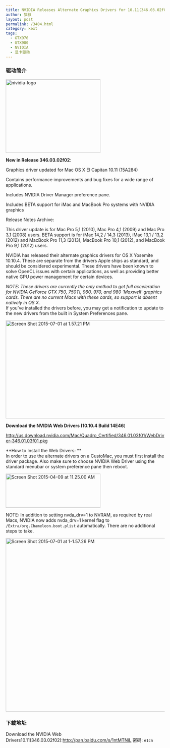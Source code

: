 ```yaml
---
title: NVIDIA Releases Alternate Graphics Drivers for 10.11(346.03.02f02)
author: 猫叔
layout: post
permalink: /3404.html
category: kext
tags:
  - GTX970
  - GTX980
  - NVIDIA
  - 显卡驱动
---
```

### 驱动简介

<img class=" wp-image-3405 size-medium aligncenter" src="http://cache.maoshu.cc//wp-content/uploads/2015/07/nividia-logo-300x233.png" alt="nividia-logo" width="300" height="233" />

  **New in Release 346.03.02f02**:

Graphics driver updated for Mac OS X El Capitan 10.11 (15A284)

Contains performance improvements and bug fixes for a wide range of applications.

Includes NVIDIA Driver Manager preference pane.

Includes BETA support for iMac and MacBook Pro systems with NVIDIA graphics

Release Notes Archive:

This driver update is for Mac Pro 5,1 (2010), Mac Pro 4,1 (2009) and Mac Pro 3,1 (2008) users.
BETA support is for iMac 14,2 / 14,3 (2013), iMac 13,1 / 13,2 (2012) and MacBook Pro 11,3 (2013), MacBook Pro 10,1 (2012), and MacBook Pro 9,1 (2012) users.

NVIDIA has released their alternate graphics drivers for OS X Yosemite 10.10.4. These are separate from the drivers Apple ships as standard, and should be considered experimental. These drivers have been known to solve OpenCL issues with certain applications, as well as providing better native GPU power management for certain devices.

*NOTE: These drivers are currently the only method to get full acceleration for NVIDIA GeForce GTX 750, 750Ti, 960, 970, and 980 &#8216;Maxwell&#8217; graphics cards. There are no current Macs with these cards, so support is absent natively in OS X.*  
If you&#8217;ve installed the drivers before, you may get a notification to update to the new drivers from the built in System Preferences pane.

<img class=" size-full wp-image-3407 aligncenter" src="http://cache.maoshu.cc//wp-content/uploads/2015/07/Screen-Shot-2015-07-01-at-1.57.21-PM.png" alt="Screen Shot 2015-07-01 at 1.57.21 PM" width="537" height="311" />

**Download the NVIDIA Web Drivers (10.10.4 Build 14E46**)

<a href="http://us.download.nvidia.com/Mac/Quadro_Certified/346.01.03f01/WebDriver-346.01.03f01.pkg" target="_blank">http://us.download.nvidia.com/Mac/Quadro_Certified/346.01.03f01/WebDriver-346.01.03f01.pkg</a>


**How to Install the Web Drivers: **  
In order to use the alternate drivers on a CustoMac, you must first install the driver package. Also make sure to choose NVIDIA Web Driver using the standard menubar or system preference pane then reboot.

<img class=" size-full wp-image-3406 aligncenter" src="http://cache.maoshu.cc//wp-content/uploads/2015/07/Screen-Shot-2015-04-09-at-11.25.00-AM.png" alt="Screen Shot 2015-04-09 at 11.25.00 AM" width="300" height="108" />



NOTE: In addition to setting nvda\_drv=1 to NVRAM, as required by real Macs, NVIDIA now adds nvda\_drv=1 kernel flag to `/Extra/org.Chameleon.boot.plist` automatically. There are no additional steps to take.

<img class=" size-full wp-image-3408 aligncenter" src="http://cache.maoshu.cc//wp-content/uploads/2015/07/Screen-Shot-2015-07-01-at-1-1.57.26-PM.png" alt="Screen Shot 2015-07-01 at 1-1.57.26 PM" width="732" height="550" />

### 下载地址

Download the NVIDIA Web Drivers10.11(346.03.02f02):<http://pan.baidu.com/s/1ntMTNiL> 密码: `e1cn`

